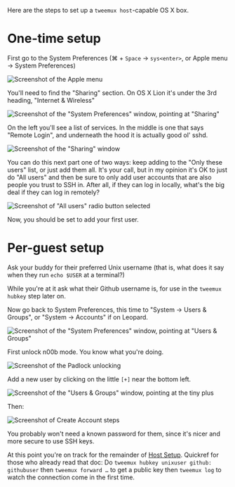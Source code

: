 Here are the steps to set up a `tweemux host`-capable OS X box.

# One-time setup

First go to the System Preferences
(⌘ + `Space` → `sys<enter>`, or Apple menu → System Preferences)

![Screenshot of the Apple menu](doc-img/osx/apple-menu.jpg)

You'll need to find the "Sharing" section. On OS X Lion it's under the 3rd
heading, "Internet & Wireless"

![Screenshot of the "System Preferences" window, pointing at "Sharing"](doc-img/osx/prefs-sharing.jpg)

On the left you'll see a list of services. In the middle is one that says
"Remote Login", and underneath the hood it is actually good ol' sshd.

![Screenshot of the "Sharing" window](doc-img/osx/remote-login.png)


You can do this next part one of two ways: keep adding to the "Only these
users" list, or just add them all. It's your call, but in my opinion it's OK to
just do "All users" and then be sure to only add user accounts that are also
people you trust to SSH in. After all, if they can log in locally, what's the
big deal if they can log in remotely?

![Screenshot of "All users" radio button selected](doc-img/osx/all-users-radio.png)


Now, you should be set to add your first user.

# Per-guest setup

Ask your buddy for their preferred Unix username (that is, what does it say
when they run `echo $USER` at a terminal?)

While you're at it ask what their Github username is, for use in the `tweemux
hubkey` step later on.

Now go back to System Preferences, this time to "System → Users & Groups", or
"System → Accounts" if on Leopard.

![Screenshot of the "System Preferences" window, pointing at "Users & Groups"](doc-img/osx/prefs-users.jpg)

First unlock n00b mode. You know what you're doing.

![Screenshot of the Padlock unlocking](doc-img/osx/unlock-n00b-mode.jpg)

Add a new user by clicking on the little `[+]` near the bottom left.

![Screenshot of the "Users & Groups" window, pointing at the tiny plus](doc-img/osx/add-user.png)

Then:

![Screenshot of Create Account steps](doc-img/osx/create-user.jpg)

You probably won't need a known password for them, since it's nicer and more
secure to use SSH keys.

At this point you're on track for the remainder of
[Host Setup](https://github.com/peopleadmin/tweemux#host-usage).
Quickref for those who already read that doc: Do `tweemux hubkey unixuser
github: githubuser` then `tweemux forward …` to get a public key then `tweemux
log` to watch the connection come in the first time.
